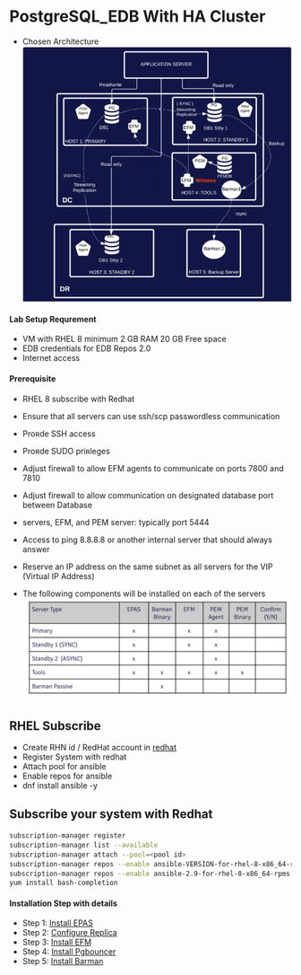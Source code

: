 # PostgreSQL_EDB With HA Cluster 

- Chosen Architecture
![Architecture](ss/prereq_arch.png)

#### Lab Setup Requrement 
- VM with RHEL 8 minimum 2 GB RAM 20 GB Free space 
- EDB credentials for EDB Repos 2.0
- Internet access 

#### Prerequisite
- RHEL 8 subscribe with Redhat 
- Ensure that all servers can use ssh/scp passwordless communication
- Proʀde SSH access
- Proʀde SUDO priʀleges
- Adjust firewall to allow EFM agents to communicate on ports 7800 and 7810
- Adjust firewall to allow communication on designated database port between Database
- servers, EFM, and PEM server: typically port 5444
- Access to ping 8.8.8.8 or another internal server that should always answer
- Reserve an IP address on the same subnet as all servers for the VIP (Virtual IP Address)

- The following components will be installed on each of the servers
![Components](ss/prereq1.png)


## RHEL Subscribe

-   Create RHN id / RedHat account in [redhat](https://www.redhat.com/)
-   Register System with redhat
-   Attach pool for ansible
-   Enable repos for ansible
-   dnf install ansible -y

## Subscribe your system with Redhat
```sh
subscription-manager register
subscription-manager list --available
subscription-manager attach --pool=<pool id>
subscription-manager repos --enable ansible-VERSION-for-rhel-8-x86_64-rpms
subscription-manager repos --enable ansible-2.9-for-rhel-8-x86_64-rpms
yum install bash-completion
```

#### Installation Step with details 
- Step 1: [Install EPAS](https://github.com/oralinnet/PostgreSQL_EDB/blob/main/Install/Install_EPAS.md)
- Step 2: [Configure Replica](https://github.com/oralinnet/PostgreSQL_EDB/blob/main/Install/EPAS_Replica.md)
- Step 3: [Install EFM](https://github.com/oralinnet/PostgreSQL_EDB/blob/main/Install/EFM_Install.md)
- Step 4: [Install Pgbouncer](https://github.com/oralinnet/PostgreSQL_EDB/blob/main/Install/EDB_Pgbouncer_Install.md)
- Step 5: [Install Barman](https://github.com/oralinnet/PostgreSQL_EDB/blob/main/Install/Barman_install.md)
